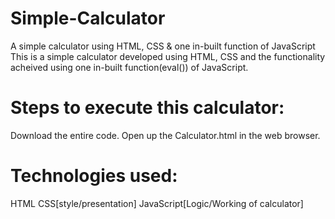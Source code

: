# Simple-Calculator
A simple calculator using HTML, CSS &amp; one in-built function of JavaScript
This is a simple calculator developed using HTML, CSS and the functionality acheived using one in-built function(eval()) of JavaScript.
# Steps to execute this calculator:
Download the entire code.
Open up the Calculator.html in the web browser.
# Technologies used:
HTML
CSS[style/presentation]
JavaScript[Logic/Working of calculator]
